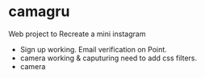 # camagru
Web project to Recreate a mini instagram

* Sign up working. Email verification on Point.
* camera working & caputuring need to add  css filters.
* camera
